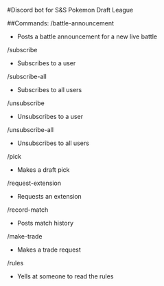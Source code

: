 #Discord bot for S&S Pokemon Draft League

##Commands:
/battle-announcement

* Posts a battle announcement for a new live battle

/subscribe

* Subscribes to a user

/subscribe-all

* Subscribes to all users

/unsubscribe

* Unsubscribes to a user

/unsubscribe-all

* Unsubscribes to all users

/pick

* Makes a draft pick

/request-extension

* Requests an extension

/record-match

* Posts match history

/make-trade

* Makes a trade request

/rules

* Yells at someone to read the rules
